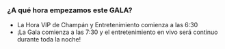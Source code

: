 ### ¿A qué hora empezamos este GALA?

- La Hora VIP de Champán y Entretenimiento comienza a las 6:30
- ¡La Gala comienza a las 7:30 y el entretenimiento en vivo será continuo durante toda la noche!
